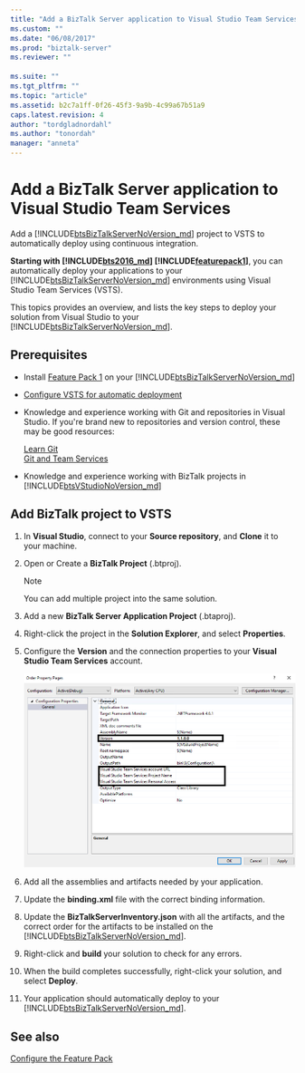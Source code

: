 ```yaml
---
title: "Add a BizTalk Server application to Visual Studio Team Services | Microsoft Docs"
ms.custom: ""
ms.date: "06/08/2017"
ms.prod: "biztalk-server"
ms.reviewer: ""

ms.suite: ""
ms.tgt_pltfrm: ""
ms.topic: "article"
ms.assetid: b2c7a1ff-0f26-45f3-9a9b-4c99a67b51a9
caps.latest.revision: 4
author: "tordgladnordahl"
ms.author: "tonordah"
manager: "anneta"
---
```

# Add a BizTalk Server application to Visual Studio Team Services
Add a [!INCLUDE[btsBizTalkServerNoVersion_md](../includes/btsbiztalkservernoversion-md.md)] project to VSTS to automatically deploy using continuous integration.  

**Starting with [!INCLUDE[bts2016_md](../includes/bts2016-md.md)] [!INCLUDE[featurepack1](../includes/featurepack1.md)]**, you can automatically deploy your applications to your [!INCLUDE[btsBizTalkServerNoVersion_md](../includes/btsbiztalkservernoversion-md.md)] environments using Visual Studio Team Services (VSTS). 

This topics provides an overview, and lists the key steps to deploy your solution from Visual Studio to your [!INCLUDE[btsBizTalkServerNoVersion_md](../includes/btsbiztalkservernoversion-md.md)]. 

## Prerequisites
* Install [Feature Pack 1](https://www.microsoft.com/download/details.aspx?id=55100) on your [!INCLUDE[btsBizTalkServerNoVersion_md](../includes/btsbiztalkservernoversion-md.md)]
* [Configure VSTS for automatic deployment](../core/configure-visual-studio-team-services-to-deploy-biztalk-solutions-or-projects.md)
* Knowledge and experience working with Git and repositories in Visual Studio. If you're brand new to repositories and version control, these may be good resources: 

    [Learn Git](https://www.visualstudio.com/learn-git/)  
    [Git and Team Services](https://www.visualstudio.com/docs/git/overview)
* Knowledge and experience working with BizTalk projects in [!INCLUDE[btsVStudioNoVersion_md](../includes/btsvstudionoversion-md.md)]

## Add BizTalk project to VSTS
1. In **Visual Studio**, connect to your **Source repository**, and **Clone** it to your machine.
2. Open or Create a **BizTalk Project** (.btproj).

   > [!NOTE]
   > You can add multiple project into the same solution.
   
3. Add a new **BizTalk Server Application Project** (.btaproj).
4. Right-click the project in the **Solution Explorer**, and select **Properties**.
5. Configure the **Version** and the connection properties to your **Visual Studio Team Services** account.

    ![Visual Studio Configuration FP1 BizTalk](../core/media/visual-studio-configuration-fp1-biztalk.png)

6. Add all the assemblies and artifacts needed by your application.
7. Update the **binding.xml** file with the correct binding information.
8. Update the **BizTalkServerInventory.json** with all the artifacts, and the correct order for the artifacts to be installed on the [!INCLUDE[btsBizTalkServerNoVersion_md](../includes/btsbiztalkservernoversion-md.md)].
9. Right-click and **build** your solution to check for any errors. 
10. When the build completes successfully, right-click your solution, and select **Deploy**.
11. Your application should automatically deploy to your [!INCLUDE[btsBizTalkServerNoVersion_md](../includes/btsbiztalkservernoversion-md.md)].

## See also
[Configure the Feature Pack](../core/configure-the-feature-pack.md)